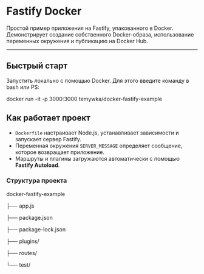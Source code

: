 # Fastify Docker

Простой пример приложения на Fastify, упакованного в Docker. Демонстрирует создание собственного Docker-образа, использование переменных окружения и публикацию на Docker Hub.

---

## Быстрый старт

Запустить локально с помощью Docker. Для этого введите команду в bash или PS:


docker run -it -p 3000:3000 temywka/docker-fastify-example



## Как работает проект

- `Dockerfile` настраивает Node.js, устанавливает зависимости и запускает сервер Fastify.  
- Переменная окружения `SERVER_MESSAGE` определяет сообщение, которое возвращает приложение.  
- Маршруты и плагины загружаются автоматически с помощью **Fastify Autoload**.  

### Структура проекта
docker-fastify-example

├── app.js

├── package.json

├── package-lock.json

├── plugins/

├── routes/

└── test/

